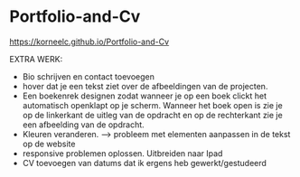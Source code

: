 # Portfolio-and-Cv
https://korneelc.github.io/Portfolio-and-Cv

EXTRA WERK: 
- Bio schrijven en contact toevoegen
- hover dat je een tekst ziet over de afbeeldingen van de projecten.
- Een boekenrek designen zodat wanneer je op een boek clickt het automatisch openklapt op je scherm. Wanneer het boek open is zie je op de linkerkant de uitleg van de opdracht en op de rechterkant zie je een afbeelding van de opdracht.
- Kleuren veranderen. --> probleem met elementen aanpassen in de tekst op de website
- responsive problemen oplossen. Uitbreiden naar Ipad
- CV toevoegen van datums dat ik ergens heb gewerkt/gestudeerd
